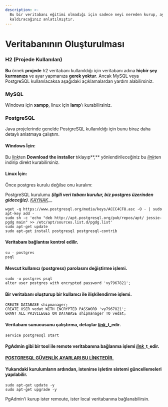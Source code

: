 ```yaml
---
description: >-
  Bu bir veritabanı eğitimi olmadığı için sadece neyi nereden kurup, ayağa
  kaldıracağınız anlatılmıştır.
---
```


# Veritabanının Oluşturulması

### H2 \(Projede Kullanılan\)

**Bu** örnek **projede** h2 veritabanı kullanıldığı için veritabanı adına **hiçbir şey** **kurmanıza** ve ayar yapmanıza **gerek yoktur**. Ancak MySQL veya PostgreSQL kullanılacaksa aşağıdaki açıklamalardan yardım alabilirsiniz.

### MySQL

Windows için **xampp**, linux için **lamp**'ı kurabilirsiniz.

### PostgreSQL

Java projelerinde genelde PostgreSQL kullanıldığı için bunu biraz daha detaylı anlatmaya çalıştım.

#### Windows İçin:

Bu [_link_](https://www.postgresql.org/download/windows/)ten  **Download the installer** tıklayıp**,** yönlendirileceğiniz bu [_link_](https://www.enterprisedb.com/downloads/postgres-postgresql-downloads)ten indirip direkt kurabilirsiniz.

#### Linux İçin:

Önce postgres kurulu değilse onu kuralım:

PostgreSQL kurulumu _**\(ilgili veri tabanı kurulur, biz postgres üzerinden gideceğiz\)**_. [_KAYNAK_](https://tecadmin.net/install-postgresql-on-debian/)\_\_

```text
wget -q https://www.postgresql.org/media/keys/ACCC4CF8.asc -O - | sudo apt-key add -
sudo sh -c 'echo "deb http://apt.postgresql.org/pub/repos/apt/ jessie-pgdg main" >> /etc/apt/sources.list.d/pgdg.list'
sudo apt-get update
sudo apt-get install postgresql postgresql-contrib
```

#### Veritabanı bağlantısı kontrol edilir.

```text
su - postgres
psql
```

#### Mevcut kullanıcı \(postgress\) parolasını değiştirme işlemi.

```text
sudo -u postgres psql
alter user postgres with encrypted password 'vy7967821';
```

#### Bir veritabanı oluşturup bir kullanıcı ile ilişkilendirme işlemi.

```text
CREATE DATABASE shipmanager; 
CREATE USER vedat WITH ENCRYPTED PASSWORD 'vy7967821'; 
GRANT ALL PRIVILEGES ON DATABASE shipmanager TO vedat;
```

#### Veritabanı sunucusunu çalıştırma, detaylar [_link_](https://www.godaddy.com/garage/how-to-install-postgresql-on-ubuntu-14-04/)_t_edir.

```text
service postgresql start
```

#### PgAdmin gibi bir tool ile remote veritabanına bağlanma işlemi [_link_](https://bosnadev.com/2015/12/15/allow-remote-connections-postgresql-database-server/)_t_edir.

#### [POSTGRESQL GÜVENLİK AYARLARI BU LİNKTEDİR.](https://severalnines.com/blog/how-secure-your-postgresql-database-10-tips)

#### Yukarıdaki kurulumların ardından, istenirse işletim sistemi güncellemeleri yapılabilir.

```text
sudo apt-get update -y
sudo apt-get upgrade -y
```

PgAdmin'i kurup ister remoute, ister local veritabanına bağlanabilirsin.

